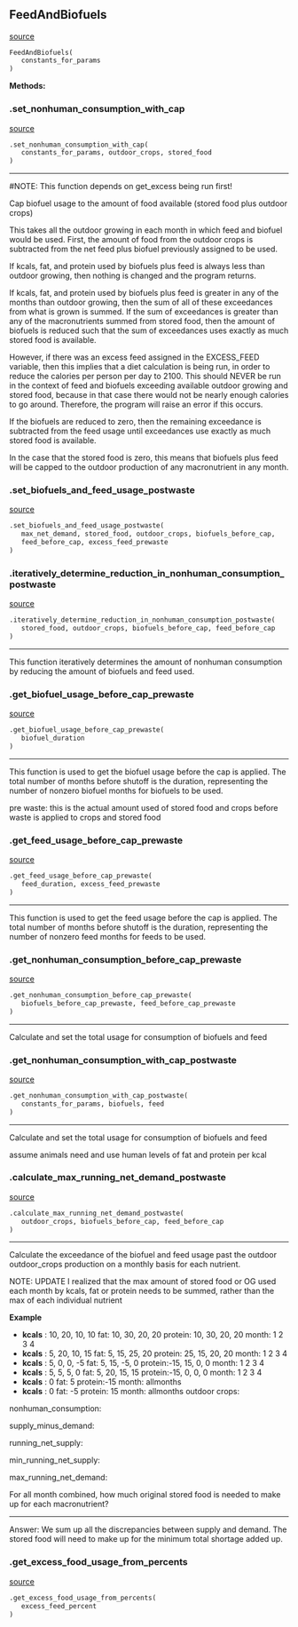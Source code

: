 #


## FeedAndBiofuels
[source](https://github.com/allfed/allfed-integrated-model/blob/master/src/food_system/feed_and_biofuels.py/#L19)
```python 
FeedAndBiofuels(
   constants_for_params
)
```




**Methods:**


### .set_nonhuman_consumption_with_cap
[source](https://github.com/allfed/allfed-integrated-model/blob/master/src/food_system/feed_and_biofuels.py/#L45)
```python
.set_nonhuman_consumption_with_cap(
   constants_for_params, outdoor_crops, stored_food
)
```

---
#NOTE: This function depends on get_excess being run first!

Cap biofuel usage to the amount of food available (stored food
plus outdoor crops)

This takes all the outdoor growing in each month in which feed and biofuel would
be used. First, the amount of food from the outdoor crops is subtracted from the
net feed plus biofuel previously assigned to be used.

If kcals, fat, and
protein used by biofuels plus feed is always less than outdoor growing, then
nothing is changed and the program returns.

If kcals, fat, and
protein used by biofuels plus feed is greater in any of the months than outdoor
growing, then the sum of all of these exceedances from what is grown is summed.
If the sum of exceedances is greater than any of the macronutrients summed from
stored food, then the amount of biofuels is reduced such that the sum of
exceedances uses exactly as much stored food is available.

However, if there was an excess feed assigned in the EXCESS_FEED variable,
then this implies that a diet calculation is being run, in order to reduce the
calories per person per day to 2100. This should NEVER be run in the context of
feed and biofuels exceeding available outdoor growing and stored food, because
in that case there would not be nearly enough calories to go around. Therefore,
the program will raise an error if this occurs.

If the biofuels are reduced to zero, then the remaining exceedance is subtracted
from the feed usage until exceedances use exactly as much stored food is
available.

In the case that the stored food is zero, this means that biofuels plus feed
will be capped to the outdoor production of any macronutrient in any month.

### .set_biofuels_and_feed_usage_postwaste
[source](https://github.com/allfed/allfed-integrated-model/blob/master/src/food_system/feed_and_biofuels.py/#L129)
```python
.set_biofuels_and_feed_usage_postwaste(
   max_net_demand, stored_food, outdoor_crops, biofuels_before_cap,
   feed_before_cap, excess_feed_prewaste
)
```


### .iteratively_determine_reduction_in_nonhuman_consumption_postwaste
[source](https://github.com/allfed/allfed-integrated-model/blob/master/src/food_system/feed_and_biofuels.py/#L192)
```python
.iteratively_determine_reduction_in_nonhuman_consumption_postwaste(
   stored_food, outdoor_crops, biofuels_before_cap, feed_before_cap
)
```

---
This function iteratively determines the amount of nonhuman consumption by
reducing the amount of biofuels and feed used.

### .get_biofuel_usage_before_cap_prewaste
[source](https://github.com/allfed/allfed-integrated-model/blob/master/src/food_system/feed_and_biofuels.py/#L242)
```python
.get_biofuel_usage_before_cap_prewaste(
   biofuel_duration
)
```

---
This function is used to get the biofuel usage before the cap is applied.
The total number of months before shutoff is the duration, representing the
number of nonzero biofuel months for biofuels to be used.

pre waste: this is the actual amount used of stored food and crops before waste
is applied to crops and stored food

### .get_feed_usage_before_cap_prewaste
[source](https://github.com/allfed/allfed-integrated-model/blob/master/src/food_system/feed_and_biofuels.py/#L296)
```python
.get_feed_usage_before_cap_prewaste(
   feed_duration, excess_feed_prewaste
)
```

---
This function is used to get the feed usage before the cap is applied.
The total number of months before shutoff is the duration, representing the
number of nonzero feed months for feeds to be used.

### .get_nonhuman_consumption_before_cap_prewaste
[source](https://github.com/allfed/allfed-integrated-model/blob/master/src/food_system/feed_and_biofuels.py/#L344)
```python
.get_nonhuman_consumption_before_cap_prewaste(
   biofuels_before_cap_prewaste, feed_before_cap_prewaste
)
```

---
Calculate and set the total usage for consumption of biofuels and feed

### .get_nonhuman_consumption_with_cap_postwaste
[source](https://github.com/allfed/allfed-integrated-model/blob/master/src/food_system/feed_and_biofuels.py/#L362)
```python
.get_nonhuman_consumption_with_cap_postwaste(
   constants_for_params, biofuels, feed
)
```

---
Calculate and set the total usage for consumption of biofuels and feed

assume animals need and use human levels of fat and protein per kcal

### .calculate_max_running_net_demand_postwaste
[source](https://github.com/allfed/allfed-integrated-model/blob/master/src/food_system/feed_and_biofuels.py/#L374)
```python
.calculate_max_running_net_demand_postwaste(
   outdoor_crops, biofuels_before_cap, feed_before_cap
)
```

---
Calculate the exceedance of the biofuel and feed usage past the outdoor outdoor_crops
production on a monthly basis for each nutrient.

NOTE:
UPDATE
I realized that the max amount of stored food or OG used each month by kcals,
fat or protein needs to be summed, rather than the max of each individual nutrient


**Example**

* **kcals**  :   10, 20, 10, 10
    fat:     10, 30, 20, 20
    protein: 10, 30, 20, 20
    month:    1   2   3   4
* **kcals**  :    5, 20, 10, 15
    fat:      5, 15, 25, 20
    protein: 25, 15, 20, 20
    month:    1   2   3   4
* **kcals**  :    5,  0,  0, -5
    fat:      5, 15, -5,  0
    protein:-15, 15,  0,  0
    month:    1   2   3   4
* **kcals**  :    5,  5,  5,  0
    fat:      5, 20, 15, 15
    protein:-15,  0,  0,  0
    month:    1   2   3   4
* **kcals**  :    0
    fat:      5
    protein:-15
    month: allmonths
* **kcals**  :    0
    fat:      -5
    protein: 15
    month: allmonths
outdoor crops:

nonhuman_consumption:

supply_minus_demand:

running_net_supply:

min_running_net_supply:

max_running_net_demand:


For all month combined, how much original stored food is needed to make up for
each macronutrient?

---
Answer:
    We sum up all the discrepancies between supply and demand.
    The stored food will need to make up for the minimum total shortage added
    up.

### .get_excess_food_usage_from_percents
[source](https://github.com/allfed/allfed-integrated-model/blob/master/src/food_system/feed_and_biofuels.py/#L476)
```python
.get_excess_food_usage_from_percents(
   excess_feed_percent
)
```

